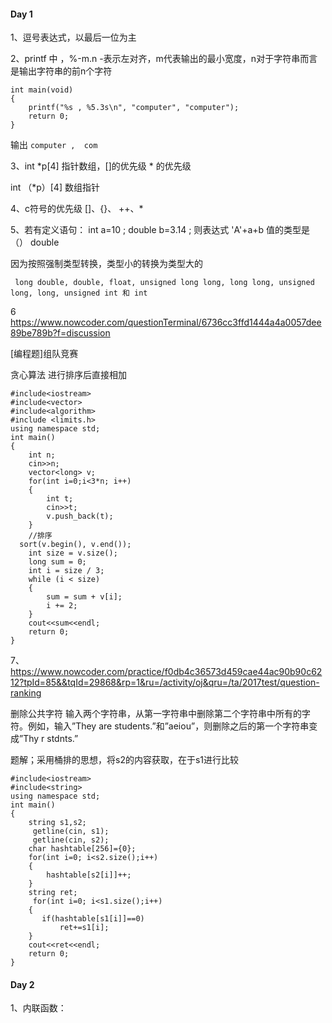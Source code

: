 #### Day 1

1、逗号表达式，以最后一位为主

2、printf 中 ，%-m.n     -表示左对齐，m代表输出的最小宽度，n对于字符串而言是输出字符串的前n个字符

```
int main(void)
{ 
	printf("%s , %5.3s\n", "computer", "computer");
	return 0;
}
```

输出  `computer ,  com` 

3、int *p[4]  指针数组，[]的优先级 * 的优先级

   int （*p）[4]     数组指针

4、c符号的优先级  []、{}、 ++、*

5、若有定义语句： int a=10 ; double b=3.14 ; 则表达式 'A'+a+b 值的类型是（）  double

因为按照强制类型转换，类型小的转换为类型大的   

` long double, double, float, unsigned long long, long long, unsigned long, long, unsigned int 和 int`

6 https://www.nowcoder.com/questionTerminal/6736cc3ffd1444a4a0057dee89be789b?f=discussion

[编程题]组队竞赛 

贪心算法 进行排序后直接相加

```
#include<iostream>
#include<vector>
#include<algorithm>
#include <limits.h>
using namespace std;
int main()
{
    int n;
    cin>>n;
    vector<long> v;
    for(int i=0;i<3*n; i++)
    {
        int t;
        cin>>t;
        v.push_back(t);
    }
    //排序
  sort(v.begin(), v.end());
	int size = v.size();
	long sum = 0;
	int i = size / 3;
	while (i < size)
	{
		sum = sum + v[i];
		i += 2;
	}
    cout<<sum<<endl;
    return 0;
}
```

7、https://www.nowcoder.com/practice/f0db4c36573d459cae44ac90b90c6212?tpId=85&&tqId=29868&rp=1&ru=/activity/oj&qru=/ta/2017test/question-ranking

删除公共字符 输入两个字符串，从第一字符串中删除第二个字符串中所有的字符。例如，输入”They are students.”和”aeiou”，则删除之后的第一个字符串变成”Thy r stdnts.”

题解；采用桶排的思想，将s2的内容获取，在于s1进行比较

```
#include<iostream>
#include<string>
using namespace std;
int main()
{
    string s1,s2;
     getline(cin, s1); 
     getline(cin, s2); 
    char hashtable[256]={0};
    for(int i=0; i<s2.size();i++)
    {
        hashtable[s2[i]]++;
    }
    string ret;
     for(int i=0; i<s1.size();i++)
    {
       if(hashtable[s1[i]]==0)
           ret+=s1[i];
    }
    cout<<ret<<endl;
    return 0;
}
```

#### Day 2

1、内联函数：